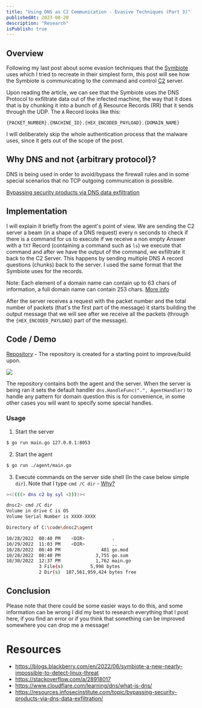 ```yaml
---
title: "Using DNS as C2 Communication - Evasive Techniques (Part 3)"
publishedAt: 2023-08-20
description: "Research"
isPublish: true
---
```



## Overview
Following my last post about some evasion techniques that the [Symbiote](https://blogs.blackberry.com/en/2022/06/symbiote-a-new-nearly-impossible-to-detect-linux-threat) uses which I tried to recreate in their simplest form, this post will see how the Symbiote is communicating to the command and control [C2](https://www.malwarepatrol.net/command-control-servers-c2-servers-fundamentals/) server.

Upon reading the article, we can see that the Symbiote uses the DNS Protocol to exfiltrate data out of the infected machine, the way that it does that is by chunking it into a bunch of [A](https://www.cloudflare.com/learning/dns/dns-records/dns-a-record/) Resource Records (RR) that it sends through the UDP. The `A` Record looks like this:

```
{PACKET_NUMBER}.{MACHINE_ID}.{HEX_ENCODED_PAYLOAD}.{DOMAIN_NAME}
```

I will deliberately skip the whole authentication process that the malware uses, since it gets out of the scope of the post.

## Why DNS and not {arbitrary protocol}? 

DNS is being used in order to avoid/bypass the firewall rules and in some special scenarios that no TCP outgoing communication is possible.

[Bypassing security products via DNS data exfiltration](https://resources.infosecinstitute.com/topic/bypassing-security-products-via-dns-data-exfiltration/)

## Implementation

I will explain it briefly from the agent's point of view. We are sending the C2 server a beam (in a shape of a DNS request) every n seconds to check if there is a command for us to execute if we receive a non empty Answer with a `TXT` Record (containing a command such as `ls`) we execute that command and after we have the output of the command, we exfiltrate it back to the C2 Server. This happens by sending multiple DNS A record questions (chunks) back to the server. I used the same format that the Symbiote uses for the records.

Note: Each element of a domain name can contain up to 63 chars of information, a full domain name can contain 253 chars. [More info](https://stackoverflow.com/a/28918017)

After the server receives a request with the packet number and the total number of packets (that's the first part of the message) it starts building the output message that we will see after we receive all the packets (through the `{HEX_ENCODED_PAYLOAD}` part of the message).

## Code / Demo

[Repository](https://github.com/syrull/dnsc2) - The repository is created for a starting point to improve/build upon.

<img src="/images/demo.gif">

The repository contains both the agent and the server. When the server is being ran it sets the default handler `dns.HandleFunc(".", AgentHandler)` to handle any pattern for domain question this is for convenience, in some other cases you will want to specify some special handles.

### Usage

1. Start the server

```bash
$ go run main.go 127.0.0.1:8053 
```

2. Start the agent

```bash
$ go run ./agent/main.go
```

3. Execute commands on the server side shell (In the case below simple `dir`). Note that I type `cmd /C dir` - [Why?](https://superuser.com/a/1246360)

```bash
><((((> dns c2 by syl <))))><

dnsc2> cmd /C dir
Volume in drive C is OS
Volume Serial Number is XXXX-XXXX

Directory of C:\code\dnsc2\agent

10/28/2022  08:40 PM    <DIR>          .
10/29/2022  11:03 PM    <DIR>          ..
10/28/2022  08:40 PM               481 go.mod
10/28/2022  08:40 PM             3,755 go.sum
10/30/2022  12:37 PM             1,762 main.go
            3 File(s)          5,998 bytes
            2 Dir(s)  107,561,959,424 bytes free
```


## Conclusion

Please note that there could be some easier ways to do this, and some information can be wrong I did my best to research everything that I post here, if you find an error or if you think that something can be improved somewhere you can drop me a message!

# Resources 
- https://blogs.blackberry.com/en/2022/06/symbiote-a-new-nearly-impossible-to-detect-linux-threat
- https://stackoverflow.com/a/28918017
- https://www.cloudflare.com/learning/dns/what-is-dns/
- https://resources.infosecinstitute.com/topic/bypassing-security-products-via-dns-data-exfiltration/